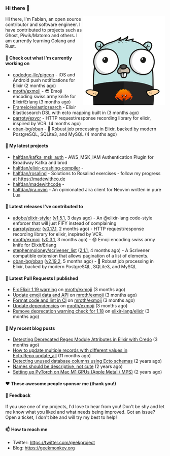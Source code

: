 ### Hi there 👋

<img align="right" src="https://raw.githubusercontent.com/halfdan/halfdan/master/assets/rustgopher.png" width="260">

Hi there, I'm Fabian, an open source contributor and software engineer. I have contributed to projects such as Ghost, Piwik/Matomo and others. I am currently learning Golang and Rust.

#### 👷 Check out what I'm currently working on

- [codedge-llc/pigeon](https://github.com/codedge-llc/pigeon) - iOS and Android push notifications for Elixir (2 months ago)
- [mroth/exmoji](https://github.com/mroth/exmoji) - :sunglasses: Emoji encoding swiss army knife for Elixir/Erlang (3 months ago)
- [Frameio/exlasticsearch](https://github.com/Frameio/exlasticsearch) - Elixir Elasticsearch DSL with ecto mapping built in (3 months ago)
- [parroty/exvcr](https://github.com/parroty/exvcr) - HTTP request/response recording library for elixir, inspired by VCR. (4 months ago)
- [oban-bg/oban](https://github.com/oban-bg/oban) - 💎 Robust job processing in Elixir, backed by modern PostgreSQL, SQLite3, and MySQL (4 months ago)

#### 🌱 My latest projects

- [halfdan/kafka_msk_auth](https://github.com/halfdan/kafka_msk_auth) - AWS_MSK_IAM Authentication Plugin for Broadway Kafka and brod
- [halfdan/elixir-crashing-compiler](https://github.com/halfdan/elixir-crashing-compiler) - 
- [halfdan/rosalind](https://github.com/halfdan/rosalind) - Solutions to Rosalind exercises - follow my progress at https://madewithco.de
- [halfdan/madewithcode](https://github.com/halfdan/madewithcode) - 
- [halfdan/jira.nvim](https://github.com/halfdan/jira.nvim) - An opinionated Jira client for Neovim written in pure Lua

#### 🔭 Latest releases I've contributed to

- [adobe/elixir-styler](https://github.com/adobe/elixir-styler) ([v1.5.1](https://github.com/adobe/elixir-styler/releases/tag/v1.5.1), 3 days ago) - An @elixir-lang code-style enforcer that will just FIFY instead of complaining
- [parroty/exvcr](https://github.com/parroty/exvcr) ([v0.17.1](https://github.com/parroty/exvcr/releases/tag/v0.17.1), 2 months ago) - HTTP request/response recording library for elixir, inspired by VCR.
- [mroth/exmoji](https://github.com/mroth/exmoji) ([v0.3.1](https://github.com/mroth/exmoji/releases/tag/v0.3.1), 3 months ago) - :sunglasses: Emoji encoding swiss army knife for Elixir/Erlang
- [stephenmoloney/scrivener_list](https://github.com/stephenmoloney/scrivener_list) ([2.1.1](https://github.com/stephenmoloney/scrivener_list/releases/tag/2.1.1), 4 months ago) - A Scrivener compatible extension that allows pagination of a list of elements.
- [oban-bg/oban](https://github.com/oban-bg/oban) ([v2.19.2](https://github.com/oban-bg/oban/releases/tag/v2.19.2), 5 months ago) - 💎 Robust job processing in Elixir, backed by modern PostgreSQL, SQLite3, and MySQL

#### 🔨 Latest Pull Requests I published

- [Fix Elixir 1.19 warning](https://github.com/mroth/exmoji/pull/34) on [mroth/exmoji](https://github.com/mroth/exmoji) (3 months ago)
- [Update emoji data and API](https://github.com/mroth/exmoji/pull/32) on [mroth/exmoji](https://github.com/mroth/exmoji) (3 months ago)
- [Format code and lint in CI](https://github.com/mroth/exmoji/pull/31) on [mroth/exmoji](https://github.com/mroth/exmoji) (3 months ago)
- [Update dependencies](https://github.com/mroth/exmoji/pull/30) on [mroth/exmoji](https://github.com/mroth/exmoji) (3 months ago)
- [Remove deprecation warning check for 1.18](https://github.com/elixir-lang/elixir/pull/14382) on [elixir-lang/elixir](https://github.com/elixir-lang/elixir) (3 months ago)

#### 📜 My recent blog posts

- [Detecting Deprecated Regex Module Attributes in Elixir with Credo](https://geekmonkey.org/detecting-deprecated-regex-module-attributes-in-elixir-with-credo/) (3 months ago)
- [How to update multiple records with different values in Ecto.Repo.update_all](https://geekmonkey.org/updating-multiple-records-with-different-values-in-ecto-repo-update_all/) (11 months ago)
- [Detecting unused database columns using Ecto schemas](https://geekmonkey.org/detecting-unused-database-columns-using-ecto-schemas/) (2 years ago)
- [Names should be descriptive, not cute](https://geekmonkey.org/names-should-be-descriptive-not-cute/) (2 years ago)
- [Setting up PyTorch on Mac M1 GPUs (Apple Metal / MPS)](https://geekmonkey.org/setting-up-jupyter-lab-with-pytorch-on-a-mac-with-gpu/) (2 years ago)

#### ❤️ These awesome people sponsor me (thank you!)


#### 💬 Feedback

If you use one of my projects, I'd love to hear from you! Don't be shy and let me know what you liked
and what needs being improved. Got an issue? Open a ticket, I don't bite and will try my best to help!

#### 📫 How to reach me

- Twitter: https://twitter.com/geekproject
- Blog: https://geekmonkey.org
